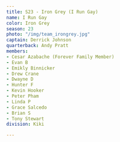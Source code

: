 ```yaml
---
title: S23 - Iron Grey (I Run Gay)
name: I Run Gay
color: Iron Grey
season: 23
photo: "/img/team_irongrey.jpg"
captain: Derrick Johnson
quarterback: Andy Pratt
members:
- Cesar Azabache (Forever Family Member)
- Evan B
- Emikly Binnicker
- Drew Crane
- Dwayne D
- Hunter F
- Kevin Hooker
- Peter Pham
- Linda P
- Grace Salcedo
- Brian S
- Tony Stewart
division: Kiki

---
```

